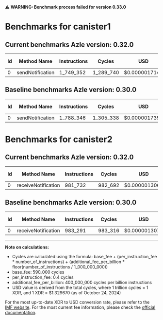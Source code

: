 ⚠️ **WARNING: Benchmark process failed for version 0.33.0**

# Benchmarks for canister1

## Current benchmarks Azle version: 0.32.0

| Id  | Method Name      | Instructions | Cycles    | USD           | USD/Million Calls | Change                             |
| --- | ---------------- | ------------ | --------- | ------------- | ----------------- | ---------------------------------- |
| 0   | sendNotification | 1_749_352    | 1_289_740 | $0.0000017149 | $1.71             | <font color="green">-38_994</font> |

## Baseline benchmarks Azle version: 0.30.0

| Id  | Method Name      | Instructions | Cycles    | USD           | USD/Million Calls |
| --- | ---------------- | ------------ | --------- | ------------- | ----------------- |
| 0   | sendNotification | 1_788_346    | 1_305_338 | $0.0000017357 | $1.73             |

# Benchmarks for canister2

## Current benchmarks Azle version: 0.32.0

| Id  | Method Name         | Instructions | Cycles  | USD           | USD/Million Calls | Change                            |
| --- | ------------------- | ------------ | ------- | ------------- | ----------------- | --------------------------------- |
| 0   | receiveNotification | 981_732      | 982_692 | $0.0000013067 | $1.30             | <font color="green">-1_559</font> |

## Baseline benchmarks Azle version: 0.30.0

| Id  | Method Name         | Instructions | Cycles  | USD           | USD/Million Calls |
| --- | ------------------- | ------------ | ------- | ------------- | ----------------- |
| 0   | receiveNotification | 983_291      | 983_316 | $0.0000013075 | $1.30             |

---

**Note on calculations:**

- Cycles are calculated using the formula: base_fee + (per_instruction_fee \* number_of_instructions) + (additional_fee_per_billion \* floor(number_of_instructions / 1_000_000_000))
- base_fee: 590_000 cycles
- per_instruction_fee: 0.4 cycles
- additional_fee_per_billion: 400_000_000 cycles per billion instructions
- USD value is derived from the total cycles, where 1 trillion cycles = 1 XDR, and 1 XDR = $1.329670 (as of October 24, 2024)

For the most up-to-date XDR to USD conversion rate, please refer to the [IMF website](https://www.imf.org/external/np/fin/data/rms_sdrv.aspx).
For the most current fee information, please check the [official documentation](https://internetcomputer.org/docs/current/developer-docs/gas-cost#execution).
